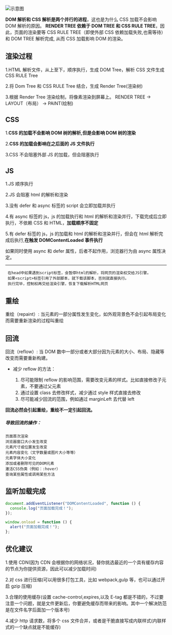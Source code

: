 ![示意图](https://github.com/death-hpw/my-images/blob/master/20191106142711.png)

**DOM 解析和 CSS 解析是两个并行的进程**，这也是为什么 CSS 加载不会影响 DOM 解析的原因。
**RENDER TREE 依赖于 DOM TREE 和 CSS RULE TREE**，因此，页面的渲染要等 CSS RULE TREE（即使外部 CSS 依赖加载失败,也需等待）和 DOM TREE 解析完成, 从而 CSS 加载影响 DOM 的渲染。

## 渲染过程

1.HTML 解析文件，从上至下，顺序执行，生成 DOM Tree，解析 CSS 文件生成 CSS RULE Tree

2.将 Dom Tree 和 CSS RULE Tree 结合，生成 Render Tree(渲染树)

3.根据 Render Tree 渲染绘制，将像素渲染到屏幕上。 RENDER TREE -> LAYOUT（布局） -> PAINT(绘制)

## CSS

1.**CSS 的加载不会影响 DOM 树的解析,但是会影响 DOM 树的渲染**

2.**CSS 的加载会影响在之后面的 JS 文件执行**

3.CSS 不会阻塞外部 JS 的加载，但会阻塞执行

## JS

1.JS 顺序执行

2.JS 会阻塞 html 的解析和渲染

3.没有 defer 和 async 标签的 script 会立即加载并执行

4.有 async 标签的 js，js 的加载执行和 html 的解析和渲染并行，下载完成后立即执行，不依赖 CSS 和 HTML，**加载顺序不固定**

5.有 defer 标签的 js，js 的加载和 html 的解析和渲染并行，但会在 html 解析完成后执行,**在触发 DOMContentLoaded 事件执行**

如果同时使用 async 和 defer 属性，后者不起作用，浏览器行为由 async 属性决定。

---

     在head中如果遇到script标签，会暂停html的解析，将网页的渲染权交给JS引擎。
     如果<script>标签引用了外部脚本，就下载该脚本，否则就直接执行。
     执行完毕，控制权再交给渲染引擎，恢复下载解析HTML网页

## 重绘

重绘（repaint）: 当元素的一部分属性发生变化，如外观背景色不会引起布局变化而需要重新渲染的过程叫重绘

## 回流

回流（reflow）: 当 DOM 数中一部分或者大部分因为元素的大小、布局、隐藏等改变而需要重新构建。

- 减少 reflow 的方法：

  1. 尽可能限制 reflow 的影响范围，需要改变元素的样式。比如直接修改子元素，不要通过父元素
  2. 通过设置 class 去修改样式，减少通过 style 样式直接去修改
  3. 尽可能减少回流的范围，例如通过 marginLeft 去代替 left

**回流必然会引起重绘，重绘不一定引起回流。**

##### 导致回流的操作：

    页面首次渲染
    浏览器窗口大小发生改变
    元素尺寸或位置发生改变
    元素内容变化（文字数量或图片大小等等）
    元素字体大小变化
    添加或者删除可见的DOM元素
    激活CSS伪类（例如：:hover）
    查询某些属性或调用某些方法

## 监听加载完成

```js
document.addEventListener("DOMContentLoaded", function () {
  console.log("页面加载完成！");
});

window.onload = function () {
  alert("页面加载完成！");
};
```

## 优化建议

1.使用 CDN(因为 CDN 会根据你的网络状况，替你挑选最近的一个具有缓存内容的节点为你提供资源，因此可以减少加载时间)

2.对 css 进行压缩(可以用很多打包工具，比如 webpack,gulp 等，也可以通过开启 gzip 压缩)

3.合理的使用缓存(设置 cache-control,expires,以及 E-tag 都是不错的，不过要注意一个问题，就是文件更新后，你要避免缓存而带来的影响。其中一个解决防范是在文件名字后面加一个版本号)

4.减少 http 请求数，将多个 css 文件合并，或者是干脆直接写成内联样式(内联样式的一个缺点就是不能缓存)
